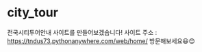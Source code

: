 # city_tour
전국시티투어안내 사이트를 만들어보겠습니다!
      사이트 주소 : https://tndus73.pythonanywhere.com/web/home/
방문해보세요😃😊
